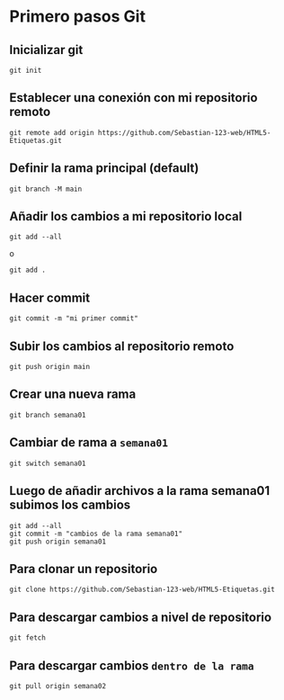 # Primero pasos Git

## Inicializar git

```
git init
```

## Establecer una conexión con mi repositorio remoto

```
git remote add origin https://github.com/Sebastian-123-web/HTML5-Etiquetas.git
```

## Definir la rama principal (default)

```
git branch -M main
```

## Añadir los cambios a mi repositorio local

```
git add --all
```
o
```
git add .
```

## Hacer commit 

```
git commit -m "mi primer commit"
```

## Subir los cambios al repositorio remoto

```
git push origin main
```

## Crear una nueva rama


```
git branch semana01
```

## Cambiar de rama a `semana01`

```
git switch semana01
```

## Luego de añadir archivos a la rama semana01 subimos los cambios

```
git add --all
git commit -m "cambios de la rama semana01"
git push origin semana01
```

## Para clonar un repositorio

```
git clone https://github.com/Sebastian-123-web/HTML5-Etiquetas.git
```

## Para descargar cambios a nivel de repositorio

```
git fetch
```

## Para descargar cambios `dentro de la rama`

```
git pull origin semana02
```